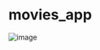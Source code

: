 # movies_app

![image](https://github.com/HuyLong152/movies_app/assets/111405703/6d7de073-7c71-4452-a057-f50fe27f673b)
